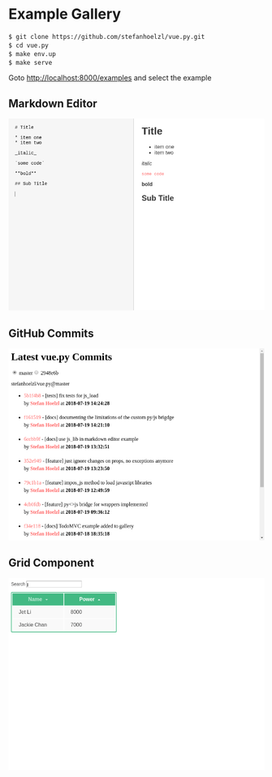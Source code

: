 # Example Gallery

```bash
$ git clone https://github.com/stefanhoelzl/vue.py.git
$ cd vue.py
$ make env.up
$ make serve
```
Goto [http://localhost:8000/examples](http://localhost:8000/examples) and select the example

## Markdown Editor
[![Markdown Editor Screenshot](https://raw.githubusercontent.com/stefanhoelzl/ci-results/vue.py/master/examples/markdown_editor.png)](https://github.com/stefanhoelzl/vue.py/tree/master/examples/markdown_editor)

## GitHub Commits
[![GitHub Commits Screenshot](https://raw.githubusercontent.com/stefanhoelzl/ci-results/vue.py/master/examples/github_commits.png)](https://github.com/stefanhoelzl/vue.py/tree/master/examples/github_commits)

## Grid Component
[![Grid Component Screenshot](https://raw.githubusercontent.com/stefanhoelzl/ci-results/vue.py/master/examples/grid_component.png)](https://github.com/stefanhoelzl/vue.py/tree/master/examples/grid_component)


